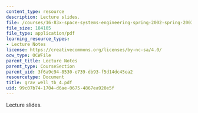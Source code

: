 ```yaml
---
content_type: resource
description: Lecture slides.
file: /courses/16-83x-space-systems-engineering-spring-2002-spring-2003/99c07b741704d6ae06754867ea920e5f_grav_well_tb_4.pdf
file_size: 184105
file_type: application/pdf
learning_resource_types:
- Lecture Notes
license: https://creativecommons.org/licenses/by-nc-sa/4.0/
ocw_type: OCWFile
parent_title: Lecture Notes
parent_type: CourseSection
parent_uid: 3f6a9c94-8530-e739-db93-f5d14dc45ea2
resourcetype: Document
title: grav_well_tb_4.pdf
uid: 99c07b74-1704-d6ae-0675-4867ea920e5f
---
```

Lecture slides.